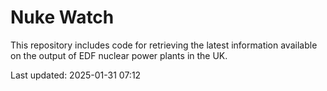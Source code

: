 # Nuke Watch

This repository includes code for retrieving the latest information available on the output of EDF nuclear power plants in the UK.

Last updated: 2025-01-31 07:12